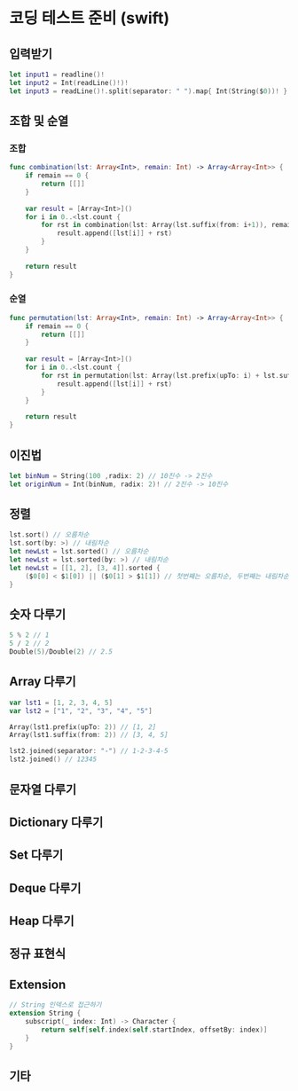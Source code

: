 # 코딩 테스트 준비 (swift)

## 입력받기
```swift
let input1 = readline()!
let input2 = Int(readLine()!)! 
let input3 = readLine()!.split(separator: " ").map{ Int(String($0))! }
```

## 조합 및 순열
### 조합
```swift
func combination(lst: Array<Int>, remain: Int) -> Array<Array<Int>> {
    if remain == 0 {
        return [[]]
    }
    
    var result = [Array<Int>]()
    for i in 0..<lst.count {
        for rst in combination(lst: Array(lst.suffix(from: i+1)), remain: remain-1) {
            result.append([lst[i]] + rst)
        }
    }
    
    return result
}
```

### 순열
```swift
func permutation(lst: Array<Int>, remain: Int) -> Array<Array<Int>> {
    if remain == 0 {
        return [[]]
    }
    
    var result = [Array<Int>]()
    for i in 0..<lst.count {
        for rst in permutation(lst: Array(lst.prefix(upTo: i) + lst.suffix(from: i+1)), remain: remain-1) {
            result.append([lst[i]] + rst)
        }
    }
    
    return result
}
```

## 이진법
```swift
let binNum = String(100 ,radix: 2) // 10진수 -> 2진수
let originNum = Int(binNum, radix: 2)! // 2진수 -> 10진수
```

## 정렬
```swift
lst.sort() // 오름차순
lst.sort(by: >) // 내림차순
let newLst = lst.sorted() // 오름차순
let newLst = lst.sorted(by: >) // 내림차순
let newLst = [[1, 2], [3, 4]].sorted {
    ($0[0] < $1[0]) || ($0[1] > $1[1]) // 첫번째는 오름차순, 두번째는 내림차순
}
```

## 숫자 다루기
```swift
5 % 2 // 1
5 / 2 // 2
Double(5)/Double(2) // 2.5
```

## Array 다루기
```swift
var lst1 = [1, 2, 3, 4, 5]
var lst2 = ["1", "2", "3", "4", "5"]

Array(lst1.prefix(upTo: 2)) // [1, 2]
Array(lst1.suffix(from: 2)) // [3, 4, 5]

lst2.joined(separator: "-") // 1-2-3-4-5
lst2.joined() // 12345
```

## 문자열 다루기

## Dictionary 다루기

## Set 다루기

## Deque 다루기

## Heap 다루기

## 정규 표현식

## Extension
```swift
// String 인덱스로 접근하기
extension String {
    subscript(_ index: Int) -> Character {
        return self[self.index(self.startIndex, offsetBy: index)]
    }
}
```

## 기타
